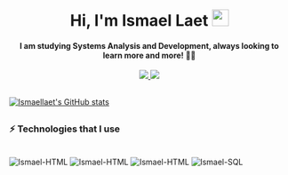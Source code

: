 <h1 align="center"> Hi, I'm Ismael Laet <img src="https://raw.githubusercontent.com/kaueMarques/kaueMarques/master/hi.gif" width="30px" style="max-width: 100%;"></h1>
<h4 align="center">I am studying Systems Analysis and Development, always looking to learn more and more! 👨‍🎓</h4>
<p align="center">
  <a href="https://www.linkedin.com/in/ismaellaet/">
    <img  src="https://img.shields.io/badge/LinkedIn-0077B5?style=for-the-badge&logo=linkedin&logoColor=white">
  </a>
  <a href="https://www.instagram.com/_ismaelspirit/">
    <img  src="https://img.shields.io/badge/Instagram-E4405F?style=for-the-badge&logo=instagram&logoColor=white">
  </a>
  
</p>

## 
[![Ismaellaet's GitHub stats](https://github-readme-stats.vercel.app/api?username=ismaellaet&show_icons=true&title_color=FFFFFF&text_color=FFFFFF&bg_color=000000&icon_color=FF0000)](https://github.com/ismaellaet/github-readme-stats)
## 
### ⚡ Technologies that I use
<div style="display: inline_block"><br>
  <img align="center" alt="Ismael-HTML" src="https://img.shields.io/badge/HTML5-E34F26?style=for-the-badge&logo=html5&logoColor=white" style="max-width:100%"/>
  <img align="center" alt="Ismael-HTML" src="https://img.shields.io/badge/CSS3-1572B6?style=for-the-badge&logo=css3&logoColor=white" style="max-width:100%"/>
  <img align="center" alt="Ismael-HTML" src="https://img.shields.io/badge/JavaScript-F7DF1E?style=for-the-badge&logo=javascript&logoColor=black" style="max-width:100%"/>
  <img align="center" alt="Ismael-SQL" src="https://img.shields.io/badge/MySQL-00000F?style=for-the-badge&logo=mysql&logoColor=white" style="max-width:100%"/>
</div>
<!--
**Ismaellaet/Ismaellaet** is a ✨ _special_ ✨ repository because its `README.md` (this file) appears on your GitHub profile.

Here are some ideas to get you started:

- 🔭 I’m currently working on ...
- 🌱 I’m currently learning ...
- 👯 I’m looking to collaborate on ...
- 🤔 I’m looking for help with ...
- 💬 Ask me about ...
- 📫 How to reach me: ...
- 😄 Pronouns: ...
- ⚡ Fun fact: ...
-->
